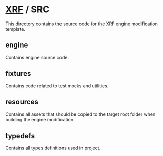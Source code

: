 # [XRF](../) / SRC

This directory contains the source code for the XRF engine modification template.

## engine

Contains engine source code.

## fixtures

Contains code related to test mocks and utilities.

## resources

Contains all assets that should be copied to the target root folder when building the engine modification.

## typedefs

Contains all types definitions used in project.
